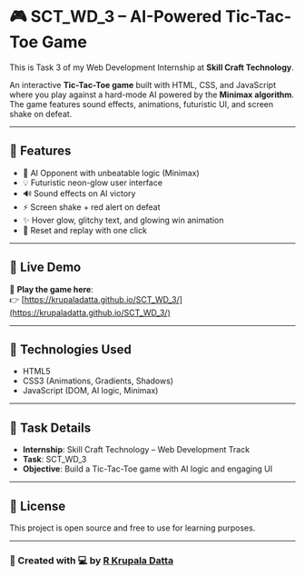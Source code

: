 # 🎮 SCT_WD_3 – AI-Powered Tic-Tac-Toe Game

This is Task 3 of my Web Development Internship at **Skill Craft Technology**.

An interactive **Tic-Tac-Toe game** built with HTML, CSS, and JavaScript where you play against a hard-mode AI powered by the **Minimax algorithm**. The game features sound effects, animations, futuristic UI, and screen shake on defeat.

---

## 🧠 Features

- 🎯 AI Opponent with unbeatable logic (Minimax)
- 💡 Futuristic neon-glow user interface
- 🔊 Sound effects on AI victory
- ⚡ Screen shake + red alert on defeat
- ✨ Hover glow, glitchy text, and glowing win animation
- 🔁 Reset and replay with one click

---

## 🚀 Live Demo

🔗 **Play the game here**:  
👉 [https://krupaladatta.github.io/SCT_WD_3/](https://krupaladatta.github.io/SCT_WD_3/)

---

## 📁 Technologies Used

- HTML5  
- CSS3 (Animations, Gradients, Shadows)  
- JavaScript (DOM, AI logic, Minimax)

---

## 📌 Task Details

- **Internship**: Skill Craft Technology – Web Development Track  
- **Task**: SCT_WD_3  
- **Objective**: Build a Tic-Tac-Toe game with AI logic and engaging UI

---

## 📄 License

This project is open source and free to use for learning purposes.

---

### 👑 Created with 💻 by [R Krupala Datta](https://github.com/krupaladatta)
